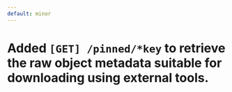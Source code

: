 ```yaml
---
default: minor
---
```


# Added `[GET] /pinned/*key` to retrieve the raw object metadata suitable for downloading using external tools.
